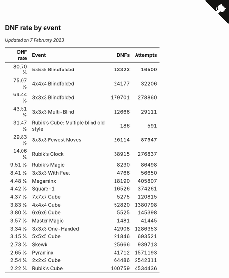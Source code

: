 ## DNF rate by event

*Updated on  7 February 2023*

| DNF rate | Event | DNFs | Attempts |
| ---: | :--- | ---: | ---: |
| 80.70 % | 5x5x5 Blindfolded | 13323 | 16509 |
| 75.07 % | 4x4x4 Blindfolded | 24177 | 32206 |
| 64.44 % | 3x3x3 Blindfolded | 179701 | 278860 |
| 43.51 % | 3x3x3 Multi-Blind | 12666 | 29111 |
| 31.47 % | Rubik's Cube: Multiple blind old style | 186 | 591 |
| 29.83 % | 3x3x3 Fewest Moves | 26114 | 87547 |
| 14.06 % | Rubik's Clock | 38915 | 276837 |
| 9.51 % | Rubik's Magic | 8230 | 86498 |
| 8.41 % | 3x3x3 With Feet | 4766 | 56650 |
| 4.48 % | Megaminx | 18190 | 405807 |
| 4.42 % | Square-1 | 16526 | 374261 |
| 4.37 % | 7x7x7 Cube | 5275 | 120815 |
| 3.83 % | 4x4x4 Cube | 52820 | 1380798 |
| 3.80 % | 6x6x6 Cube | 5525 | 145398 |
| 3.57 % | Master Magic | 1481 | 41445 |
| 3.34 % | 3x3x3 One-Handed | 42908 | 1286353 |
| 3.15 % | 5x5x5 Cube | 21846 | 693521 |
| 2.73 % | Skewb | 25666 | 939713 |
| 2.65 % | Pyraminx | 41712 | 1571193 |
| 2.54 % | 2x2x2 Cube | 64486 | 2542311 |
| 2.22 % | Rubik's Cube | 100759 | 4534436 |


<a href="https://github.com/JustinTimeCuber/wca_statistics" class="github-corner" aria-label="View source on Github"><svg width="80" height="80" viewBox="0 0 250 250" style="fill:#151513; color:#fff; position: absolute; top: 0; border: 0; right: 0;" aria-hidden="true"><path d="M0,0 L115,115 L130,115 L142,142 L250,250 L250,0 Z"></path><path d="M128.3,109.0 C113.8,99.7 119.0,89.6 119.0,89.6 C122.0,82.7 120.5,78.6 120.5,78.6 C119.2,72.0 123.4,76.3 123.4,76.3 C127.3,80.9 125.5,87.3 125.5,87.3 C122.9,97.6 130.6,101.9 134.4,103.2" fill="currentColor" style="transform-origin: 130px 106px;" class="octo-arm"></path><path d="M115.0,115.0 C114.9,115.1 118.7,116.5 119.8,115.4 L133.7,101.6 C136.9,99.2 139.9,98.4 142.2,98.6 C133.8,88.0 127.5,74.4 143.8,58.0 C148.5,53.4 154.0,51.2 159.7,51.0 C160.3,49.4 163.2,43.6 171.4,40.1 C171.4,40.1 176.1,42.5 178.8,56.2 C183.1,58.6 187.2,61.8 190.9,65.4 C194.5,69.0 197.7,73.2 200.1,77.6 C213.8,80.2 216.3,84.9 216.3,84.9 C212.7,93.1 206.9,96.0 205.4,96.6 C205.1,102.4 203.0,107.8 198.3,112.5 C181.9,128.9 168.3,122.5 157.7,114.1 C157.9,116.9 156.7,120.9 152.7,124.9 L141.0,136.5 C139.8,137.7 141.6,141.9 141.8,141.8 Z" fill="currentColor" class="octo-body"></path></svg></a><style>.github-corner:hover .octo-arm{animation:octocat-wave 560ms ease-in-out}@keyframes octocat-wave{0%,100%{transform:rotate(0)}20%,60%{transform:rotate(-25deg)}40%,80%{transform:rotate(10deg)}}@media (max-width:500px){.github-corner:hover .octo-arm{animation:none}.github-corner .octo-arm{animation:octocat-wave 560ms ease-in-out}}</style>
